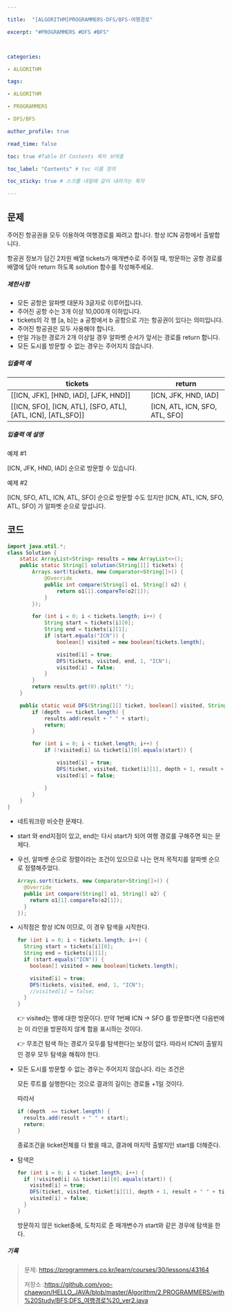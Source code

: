 ```yaml
---

title:  "[ALGORITHM]PROGRAMMERS-DFS/BFS-여행경로"

excerpt: "#PROGRAMMERS #DFS #BFS"



categories:

- ALGORITHM

tags:

- ALGORITHM

- PROGRAMMERS

- DFS/BFS

author_profile: true

read_time: false 

toc: true #Table Of Contents 목차 보여줌

toc_label: "Contents" # toc 이름 정의

toc_sticky: true # 스크롤 내릴때 같이 내려가는 목차

---
```




## 문제

주어진 항공권을 모두 이용하여 여행경로를 짜려고 합니다. 항상 ICN 공항에서 출발합니다.

항공권 정보가 담긴 2차원 배열 tickets가 매개변수로 주어질 때, 방문하는 공항 경로를 배열에 담아 return 하도록 solution 함수를 작성해주세요.

##### 제한사항

- 모든 공항은 알파벳 대문자 3글자로 이루어집니다.
- 주어진 공항 수는 3개 이상 10,000개 이하입니다.
- tickets의 각 행 [a, b]는 a 공항에서 b 공항으로 가는 항공권이 있다는 의미입니다.
- 주어진 항공권은 모두 사용해야 합니다.
- 만일 가능한 경로가 2개 이상일 경우 알파벳 순서가 앞서는 경로를 return 합니다.
- 모든 도시를 방문할 수 없는 경우는 주어지지 않습니다.

##### 입출력 예

| tickets                                                     | return                         |
| ----------------------------------------------------------- | ------------------------------ |
| [[ICN, JFK], [HND, IAD], [JFK, HND]]                        | [ICN, JFK, HND, IAD]           |
| [[ICN, SFO], [ICN, ATL], [SFO, ATL], [ATL, ICN], [ATL,SFO]] | [ICN, ATL, ICN, SFO, ATL, SFO] |

##### 입출력 예 설명

예제 #1

[ICN, JFK, HND, IAD] 순으로 방문할 수 있습니다.

예제 #2

[ICN, SFO, ATL, ICN, ATL, SFO] 순으로 방문할 수도 있지만 [ICN, ATL, ICN, SFO, ATL, SFO] 가 알파벳 순으로 앞섭니다.



## 코드

```java
import java.util.*;
class Solution {
    static ArrayList<String> results = new ArrayList<>();
    public static String[] solution(String[][] tickets) {
        Arrays.sort(tickets, new Comparator<String[]>() {
            @Override
            public int compare(String[] o1, String[] o2) {
                return o1[1].compareTo(o2[1]);
            }
        });

        for (int i = 0; i < tickets.length; i++) {
            String start = tickets[i][0];
            String end = tickets[i][1];
            if (start.equals("ICN")) {
                boolean[] visited = new boolean[tickets.length];

                visited[i] = true;
                DFS(tickets, visited, end, 1, "ICN");
                visited[i] = false;
            }
        }
        return results.get(0).split(" ");
    }

    public static void DFS(String[][] ticket, boolean[] visited, String start, int depth, String result) {
        if (depth  == ticket.length) {
            results.add(result + " " + start);
            return;
        }

        for (int i = 0; i < ticket.length; i++) {
            if (!visited[i] && ticket[i][0].equals(start)) {

                visited[i] = true;
                DFS(ticket, visited, ticket[i][1], depth + 1, result + " " + ticket[i][0]);
                visited[i] = false;

            }
        }
    }
}
```

- 네트워크랑 비슷한 문제다.

- start 와 end지점이 있고, end는 다시 start가 되어 여행 경로를 구해주면 되는 문제다.

- 우선, 알파벳 순으로 정렬이라는 조건이 있으므로 나는 먼저 목적지를 알파벳 순으로 정렬해주었다.

  ```java
  Arrays.sort(tickets, new Comparator<String[]>() {
    @Override
    public int compare(String[] o1, String[] o2) {
      return o1[1].compareTo(o2[1]);
    }
  });
  ```

- 시작점은 항상 ICN 이므로, 이 경우 탐색을 시작한다.

  ```java
  for (int i = 0; i < tickets.length; i++) {
    String start = tickets[i][0];
    String end = tickets[i][1];
    if (start.equals("ICN")) {
      boolean[] visited = new boolean[tickets.length];
  
      visited[i] = true;
      DFS(tickets, visited, end, 1, "ICN");
      //visited[i] = false;
    }
  }
  ```

  👉 visited는 행에 대한 방문이다. 만약 1번째 ICN -> SFO 를 방문했다면 다음번에는 이 라인을 방문하지 않게 함을 표시하는 것이다.

  👉 무조건 탐색 하는 경로가 모두를 탐색한다는 보장이 없다. 따라서 ICN이 출발지인 경우 모두 탐색을 해줘야 한다.

- 모든 도시를 방문할 수 없는 경우는 주어지지 않습니다. 라는 조건은

  모든 루트를 실행한다는 것으로 결과의 길이는 경로들 +1일 것이다.

  따라서

  ```java
  if (depth  == ticket.length) {
    results.add(result + " " + start);
    return;
  }
  ```

  종료조건을 ticket전체를 다 봤을 때고, 결과에 마지막 출발지인 start를 더해준다.

- 탐색은

  ```java
  for (int i = 0; i < ticket.length; i++) {
    if (!visited[i] && ticket[i][0].equals(start)) {
      visited[i] = true;
      DFS(ticket, visited, ticket[i][1], depth + 1, result + " " + ticket[i][0]);
      visited[i] = false;
    }
  }
  ```

  방문하지 않은 ticket중에, 도착지로 준 매개변수가 start와 같은 경우에 탐색을 한다.





##### 기록 

> 문제: https://programmers.co.kr/learn/courses/30/lessons/43164
>
> 저장소 :https://github.com/yoo-chaewon/HELLO_JAVA/blob/master/Algorithm/2.PROGRAMMERS/with%20Study/BFS:DFS_여행경로%20_ver2.java